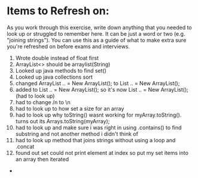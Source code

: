 # Items to Refresh on:

As you work through this exercise, write down anything that you needed to look up or struggled to remember here. It can be just a word or two (e.g. "joining strings"). You can use this as a guide of what to make extra sure you're refreshed on before exams and interviews.

1. Wrote double instead of float first
2. ArrayList<> should be arraylist(String)
3. Looked up java methods to find set()
4. Looked up java collections sort
5. changed ArrayList .. = New ArrayList<String>(); to List .. = New ArrayList<String>();
6. added <String> to List .. = New ArrayList<String>(); so it's now List<String> .. = New ArrayList<String>(); (had to look up)
7. had to change /n to \n
8. had to look up to how set a size for an array
9. had to look up why toString() wasnt working for myArray.toString(). turns out its Arrays.toString(myArray);
10. had to look up and make sure i was right in using .contains() to find substring and not another method i didn't think of
11. had to look up method that joins strings without using a loop and .concat
12. found out set could not print element at index so put my set items into an array then iterated
- 